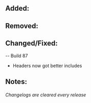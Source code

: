 ## Added:

## Removed:

## Changed/Fixed:
-- Build 87
- Headers now got better includes

## Notes:


###### Changelogs are cleared every release